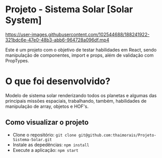 # Projeto - Sistema Solar [Solar System]
https://user-images.githubusercontent.com/102544688/188241922-321bdc6e-47e0-48b3-abb6-964728a096df.mp4

Este é um projeto com o objetivo de testar habilidades em React, sendo manipulação de componentes, import e props, além de validação com PropTypes.

# O que foi desenvolvido?
Modelo de sistema solar renderizando todos os planetas e algumas das principais missões espaciais, trabalhando, também, habilidades de manipulação
de array, objetos e HOF's.

## Como visualizar o projeto
* Clone o repositório:
```git clone git@github.com:thaimorais/Projeto-Sistema-Solar.git```
* Instale as depedências:
```npm install```
* Execute a aplicação: ```npm start```
